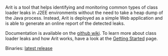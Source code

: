 Arit is a tool that helps identifying and monitoring common types of class loader leaks in J2EE environments without the need to take a heap dump of the Java process. Instead, Arit is deployed as a simple Web application and is able to generate an online report of the detected leaks.

Documentation is available on the [github wiki](https://github.com/kszbcss/arit/wiki).
To learn more about class loader leaks and how Arit works, have a look at the [Getting Started](https://github.com/kszbcss/arit/wiki/GettingStarted) page.

Binaries: [latest release](https://github.com/kszbcss/arit/releases/latest)

<!-- &lt;wiki:gadget url="http://www.ohloh.net/p/584028/widgets/project\_basic\_stats.xml" height="220" border="1"/&gt; -- ohloh gadget doesn't work in markdown, and points to old SVN on google code-->
